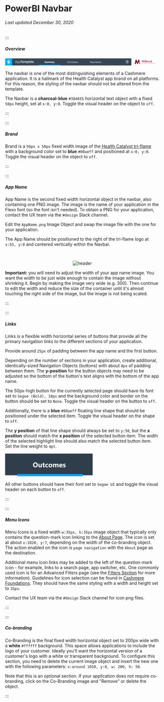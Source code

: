 # PowerBI Navbar

###### Last updated December 30, 2020

:::

##### Overview

![Navbar Example](./assets/analytics/tableau/navbarexample.png "Navbar Example")

The navbar is one of the most distinguishing elements of a Cashmere application.
It is a hallmark of the Health Catalyst app brand on all platforms.
For this reason, the styling of the navbar should not be altered from the template.

The Navbar is a **charcoal-blue** `#384655` horizontal text object with a fixed `50px` height, set at `x:0, y:0`. Toggle the visual header on the object to `off`. 

:::

:::

##### Brand

Brand is a `50px x 50px` fixed width image of the [Health Catalyst tri-flame](/foundations/logo) with a background color set to **blue** `#00aeff` and positioned at `x:0, y:0`. Toggle the visual header on the object to `off`.

:::

:::

##### App Name

App Name is the second fixed width horizontal object in the navbar, also containing one PNG image.
The image is the name of your application in the Flexo font (so the font isn't needed).
To obtain a PNG for your application, contact the UX team via the `#design` Slack channel.

Edit the `AppName.png` Image Object and swap the image file with the one for your application.

The App Name should be positioned to the right of the tri-flame logo at `x:55, y:0` and centered vertically within the Navbar. 

<div style="text-align:center"><br>

![header](/assets/analytics/powerbi/pbi-header.png "Navbar Header")

</div>

**Important:** you will need to adjust the width of your app name image.
You want the width to be just wide enough to contain the image without shrinking it.
Begin by making the image very wide (e.g. 300).
Then continue to edit the width and reduce the size of the container until it's almost touching the right side of the image, but the image is not being scaled.

:::

:::

##### Links

Links is a flexible width horizontal series of buttons that provide all the primary navigation links to the different sections of your application.

Provide around `25px` of padding between the app name and the first button.

Depending on the number of sections in your application, create additional, identically-sized Navigation Objects (buttons) with about `8px` of padding between them. The **y-position** for the button objects may need to be adjusted so the bottom of the button's text aligns with the bottom of the app name.

The 50px-high button for the currently selected page should have its font set to `Segoe (Bold), 10px` and the background color and border on the button should be set to `None`. Toggle the visual header on the button to `off`.


Additionally, there is a **blue** `#00aeff` floating line shape that should be positioned under the selected item. Toggle the visual header on the shape to `off`.

The **y position** of that line shape should always be set to `y:50`, but the **x position** should match the **x position** of the selected button item.
The width of the selected highlight line should also match the selected button item. Set the line weight to `4pt`. 

![Selected Link](./assets/analytics/powerbi/pbi-selected-link.png "Selected link")

All other buttons should have their font set to `Segoe UI` and toggle the visual header on each button to `off`.

:::

:::

##### Menu Icons

Menu Icons is a fixed width `w:35px, h:35px` image object that typically only contains the question-mark icon linking to the [About Page](/analytics/powerbi-about).
The icon is set at about `x:1020, y:7`, depending on the width of the co-branding object. The action enabled on the icon is `page navigation` with the `About` page as the destination.

Additional menu icon links may be added to the left of the question-mark icon - for example, links to a search page, app switcher, etc.
One commonly used icon is for an Advanced Filters page (see the [Filters Section](/analytics/powerbi-filters) for more information).
Guidelines for icon selection can be found in [Cashmere Foundations](/foundations/icons).
They should have the same styling with a width and height set to `35px`.

Contact the UX team via the `#design` Slack channel for icon png files.

:::

:::

##### Co-branding

Co-Branding is the final fixed width horizontal object set to 200px wide with a **white** `#ffffff` background.
This space allows applications to include the logo of your customer.
Ideally you'll want the horizontal version of a customer's logo with a white or transparent background.
To configure this section, you need to delete the current image object and insert the new one with the following parameters: `x:around 1050, y:0, w: 200, h: 50`. 

Note that this is an optional section.
If your application does not require co-branding, click on the Co-Branding image and "Remove" or delete the object.

:::
